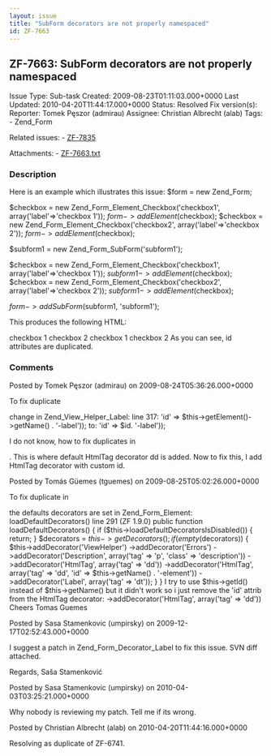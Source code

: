 ```yaml
---
layout: issue
title: "SubForm decorators are not properly namespaced"
id: ZF-7663
---
```


ZF-7663: SubForm decorators are not properly namespaced
-------------------------------------------------------

 Issue Type: Sub-task Created: 2009-08-23T01:11:03.000+0000 Last Updated: 2010-04-20T11:44:17.000+0000 Status: Resolved Fix version(s): 
 Reporter:  Tomek Pęszor (admirau)  Assignee:  Christian Albrecht (alab)  Tags: - Zend\_Form
 
 Related issues: - [ZF-7835](/issues/browse/ZF-7835)
 
 Attachments: - [ZF-7663.txt](/issues/secure/attachment/12499/ZF-7663.txt)
 
### Description

Here is an example which illustrates this issue: $form = new Zend\_Form;

$checkbox = new Zend\_Form\_Element\_Checkbox('checkbox1', array('label'=>'checkbox 1')); $form->addElement($checkbox); $checkbox = new Zend\_Form\_Element\_Checkbox('checkbox2', array('label'=>'checkbox 2')); $form->addElement($checkbox);

$subform1 = new Zend\_Form\_SubForm('subform1');

$checkbox = new Zend\_Form\_Element\_Checkbox('checkbox1', array('label'=>'checkbox 1')); $subform1->addElement($checkbox); $checkbox = new Zend\_Form\_Element\_Checkbox('checkbox2', array('label'=>'checkbox 2')); $subform1->addElement($checkbox);

$form->addSubForm($subform1, 'subform1');

This produces the following HTML:

  checkbox 1     checkbox 2       checkbox 1     checkbox 2    As you can see, id attributes are duplicated.

 

 

### Comments

Posted by Tomek Pęszor (admirau) on 2009-08-24T05:36:26.000+0000

To fix duplicate

 change in Zend\_View\_Helper\_Label: line 317: 'id' => $this->getElement()->getName() . '-label')); to: 'id' => $id. '-label'));

I do not know, how to fix duplicates in

. This is where default HtmlTag decorator dd is added. Now to fix this, I add HtmlTag decorator with custom id. 

 

Posted by Tomás Güemes (tguemes) on 2009-08-25T05:02:26.000+0000

To fix duplicate in

 the defaults decorators are set in Zend\_Form\_Element: loadDefaultDecorators() line 291 (ZF 1.9.0) public function loadDefaultDecorators() { if ($this->loadDefaultDecoratorsIsDisabled()) { return; } $decorators = $this->getDecorators(); if (empty($decorators)) { $this->addDecorator('ViewHelper') ->addDecorator('Errors') ->addDecorator('Description', array('tag' => 'p', 'class' => 'description')) ->addDecorator('HtmlTag', array('tag' => 'dd')) ->addDecorator('HtmlTag', array('tag' => 'dd', 'id' => $this->getName() . '-element')) ->addDecorator('Label', array('tag' => 'dt')); } } I try to use $this->getId() instead of $this->getName() but it didn't work so i just remove the 'id' attrib from the HtmlTag decorator: ->addDecorator('HtmlTag', array('tag' => 'dd')) Cheers Tomas Guemes 

 

Posted by Sasa Stamenkovic (umpirsky) on 2009-12-17T02:52:43.000+0000

I suggest a patch in Zend\_Form\_Decorator\_Label to fix this issue. SVN diff attached.

Regards, Saša Stamenković

 

 

Posted by Sasa Stamenkovic (umpirsky) on 2010-04-03T03:25:21.000+0000

Why nobody is reviewing my patch. Tell me if its wrong.

 

 

Posted by Christian Albrecht (alab) on 2010-04-20T11:44:16.000+0000

Resolving as duplicate of ZF-6741.

 

 
